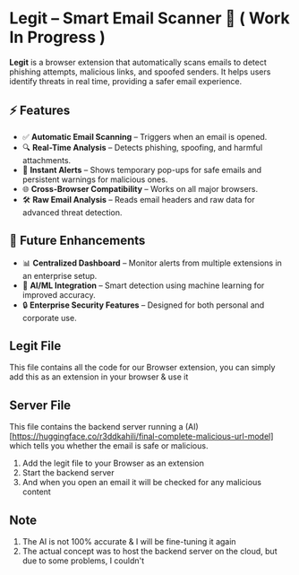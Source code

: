 # Legit – Smart Email Scanner 🚀  ( Work In Progress )

**Legit** is a browser extension that automatically scans emails to detect phishing attempts, malicious links, and spoofed senders. It helps users identify threats in real time, providing a safer email experience.  

## ⚡ Features  
- ✅ **Automatic Email Scanning** – Triggers when an email is opened.  
- 🔍 **Real-Time Analysis** – Detects phishing, spoofing, and harmful attachments.  
- 🔔 **Instant Alerts** – Shows temporary pop-ups for safe emails and persistent warnings for malicious ones.  
- 🌐 **Cross-Browser Compatibility** – Works on all major browsers.  
- 🛠 **Raw Email Analysis** – Reads email headers and raw data for advanced threat detection.  

## 📌 Future Enhancements  
- 📊 **Centralized Dashboard** – Monitor alerts from multiple extensions in an enterprise setup.  
- 🤖 **AI/ML Integration** – Smart detection using machine learning for improved accuracy.  
- 🔒 **Enterprise Security Features** – Designed for both personal and corporate use.

## Legit File
This file contains all the code for our Browser extension, you can simply add this as an extension in your browser & use it

## Server File
This file contains the backend server running a (AI)[https://huggingface.co/r3ddkahili/final-complete-malicious-url-model] which tells you whether the email is safe or malicious.

1. Add the legit file to your Browser as an extension
2. Start the backend server
3. And when you open an email it will be checked for any malicious content

## Note

1. The AI is not 100% accurate & I will be fine-tuning it again
2. The actual concept was to host the backend server on the cloud, but due to some problems, I couldn't
